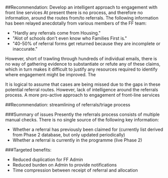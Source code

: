 ##Recommendation: Develop an intelligent approach to engagement with front line services
At present there is no process, and therefore no information, around the routes from/to referrals.  The following information has been relayed anecdotally from various members of the FF team:

+ "Hardly any referrals come from Housing."
+ "Alot of schools don't even know who Families First is."
+ "40-50% of referral forms get returned because they are incomplete or inaccurate."

However, short of trawling through hundreds of individual emails, there is no way of gathering evidence to substantiate or refute any of these claims, which in turn makes it difficult to justify any resources required to identify where engagement might be improved.  The 

It is logical to assume that cases are being missed due to the gaps in these potential referral routes.  However, lack of intelligence around the referrals process.  A more pro-active approach to engagement of front-line services 




##Recommendation: streamlining of referrals/triage process

###Summary of issues
Presently the referrals process consists of multiple manual checks.  There is no single source of the following key information:
+ Whether a referral has previously been claimed for (currently list derived from Phase 2 database, but only updated periodically)
+ Whether a referral is currently in the programme (live Phase 2)

###Targeted benefits:
+ Reduced duplication for FF Admin
+ Reduced burden on Admin to provide notifications
+ Time compression between receipt of referral and allocation
